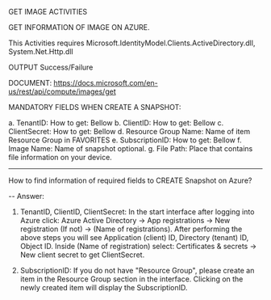 GET IMAGE ACTIVITIES

GET INFORMATION OF IMAGE ON AZURE.

This Activities requires Microsoft.IdentityModel.Clients.ActiveDirectory.dll, System.Net.Http.dll

OUTPUT Success/Failure	

DOCUMENT: https://docs.microsoft.com/en-us/rest/api/compute/images/get

MANDATORY FIELDS WHEN CREATE A SNAPSHOT:

a. TenantID: How to get: Bellow
b. ClientID: How to get: Bellow
c. ClientSecret: How to get: Bellow
d. Resource Group Name: Name of item Resource Group in FAVORITES
e. SubscriptionID: How to get: Bellow
f. Image Name: Name of snapshot optional.
g. File Path: Place that contains file information on your device.

-------------------------------------------

How to find information of required fields to CREATE Snapshot on Azure?

-- Answer:
 
1. TenantID, ClientID, ClientSecret: In the start interface after logging into Azure click: Azure Active Directory -> App registrations -> New registration (If not) -> (Name of registrations). 
After performing the above steps you will see Application (client) ID, Directory (tenant) ID, Object ID.
Inside (Name of registration) select: Certificates & secrets -> New client secret to get ClientSecret.

2. SubscriptionID: If you do not have "Resource Group", please create an item in the Resource Group section in the interface. Clicking on the newly created item will display the SubscriptionID.
